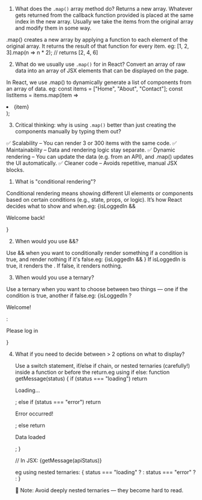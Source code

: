 1. What does the `.map()` array method do?
Returns a new array. Whatever gets returned from the callback
function provided is placed at the same index in the new array.
Usually we take the items from the original array and modify them
in some way.

.map() creates a new array by applying a function to each element of the original array. It returns the result of that function for every item. eg:
[1, 2, 3].map(n => n * 2); // returns [2, 4, 6]


2. What do we usually use `.map()` for in React?
Convert an array of raw data into an array of JSX elements
that can be displayed on the page.

In React, we use .map() to dynamically generate a list of components from an array of data. eg:
const items = ["Home", "About", "Contact"];
const listItems = items.map(item => <li>{item}</li>);


3. Critical thinking: why is using `.map()` better than just
   creating the components manually by typing them out?

✅ Scalability – You can render 3 or 300 items with the same code.
✅ Maintainability – Data and rendering logic stay separate.
✅ Dynamic rendering – You can update the data (e.g. from an API), and .map() updates the UI automatically.
✅ Cleaner code – Avoids repetitive, manual JSX blocks.



1. What is "conditional rendering"?

Conditional rendering means showing different UI elements or components based on certain conditions (e.g., state, props, or logic).
It’s how React decides what to show and when.eg:
{isLoggedIn && <p>Welcome back!</p>}



2. When would you use &&?

Use && when you want to conditionally render something if a condition is true, and render nothing if it's false.eg:
{isLoggedIn && <LogoutButton />}
If isLoggedIn is true, it renders the <LogoutButton />.
If false, it renders nothing.



3. When would you use a ternary?

Use a ternary when you want to choose between two things — one if the condition is true, another if false.eg:
{isLoggedIn ? <p>Welcome!</p> : <p>Please log in</p>}



4. What if you need to decide between > 2 options on
   what to display?

   Use a switch statement, if/else if chain, or nested ternaries (carefully!) inside a function or before the return.eg using if else:
   function getMessage(status) {
      if (status === "loading") return <p>Loading...</p>;
      else if (status === "error") return <p>Error occurred!</p>;
      else return <p>Data loaded</p>;
      }

      // In JSX:
      {getMessage(apiStatus)}

      eg using nested ternaries:
            {
      status === "loading" ? <Loading /> :
      status === "error" ? <Error /> :
      <Content />
      }

      🔺 Note: Avoid deeply nested ternaries — they become hard to read.



